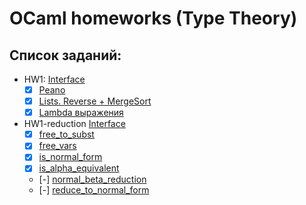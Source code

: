 # OCaml homeworks (Type Theory)
## Список заданий: 
* HW1:
  [Interface](../master/hw1/hw1.mli)
  - [x] [Peano](../master/hw1/hw1.ml)
  - [x] [Lists. Reverse + MergeSort](../master/hw1/hw1.ml)
  - [x] [Lambda выражения](../master/hw1/hw1.ml)
* HW1-reduction
  [Interface](../master/hw1-reduction/hw1-reduction.mli)
  - [x] [free_to_subst](../master/hw1-reduction/hw1-reduction.ml)
  - [x] [free_vars](../master/hw1-reduction/hw1-reduction.ml)
  - [x] [is_normal_form](../master/hw1-reduction/hw1-reduction.ml)
  - [x] [is_alpha_equivalent](../master/hw1-reduction/hw1-reduction.ml)
  - [-] [normal_beta_reduction](../master/hw1-reduction/hw1-reduction.ml)
  - [-] [reduce_to_normal_form](../master/hw1-reduction/hw1-reduction.ml)